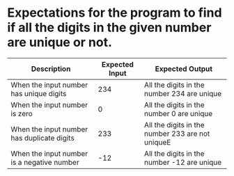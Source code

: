 # Expectations for the program to find if all the digits in the given number are unique or not.

| Description | Expected Input | Expected Output |
|---|---|---|
| When the input number has unique digits | 234 | All the digits in the number 234 are unique |
| When the input number is zero | 0 | All the digits in the number 0 are unique |
| When the input number has duplicate digits | 233 | All the digits in the number 233 are not uniqueE |
| When the input number is a negative number | -12 | All the digits in the number -12 are unique |
